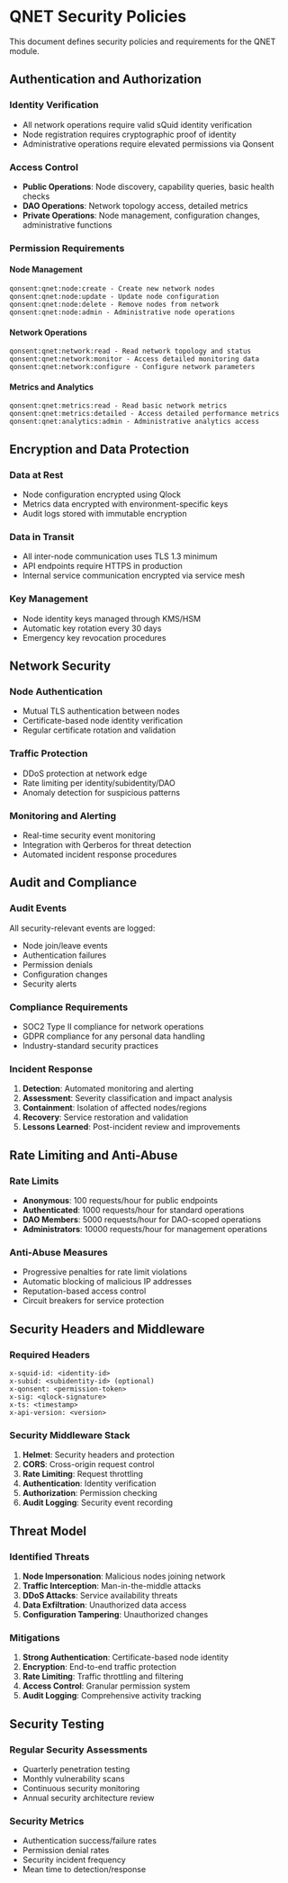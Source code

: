 # QNET Security Policies

This document defines security policies and requirements for the QNET module.

## Authentication and Authorization

### Identity Verification
- All network operations require valid sQuid identity verification
- Node registration requires cryptographic proof of identity
- Administrative operations require elevated permissions via Qonsent

### Access Control
- **Public Operations**: Node discovery, capability queries, basic health checks
- **DAO Operations**: Network topology access, detailed metrics
- **Private Operations**: Node management, configuration changes, administrative functions

### Permission Requirements

#### Node Management
```
qonsent:qnet:node:create - Create new network nodes
qonsent:qnet:node:update - Update node configuration
qonsent:qnet:node:delete - Remove nodes from network
qonsent:qnet:node:admin - Administrative node operations
```

#### Network Operations
```
qonsent:qnet:network:read - Read network topology and status
qonsent:qnet:network:monitor - Access detailed monitoring data
qonsent:qnet:network:configure - Configure network parameters
```

#### Metrics and Analytics
```
qonsent:qnet:metrics:read - Read basic network metrics
qonsent:qnet:metrics:detailed - Access detailed performance metrics
qonsent:qnet:analytics:admin - Administrative analytics access
```

## Encryption and Data Protection

### Data at Rest
- Node configuration encrypted using Qlock
- Metrics data encrypted with environment-specific keys
- Audit logs stored with immutable encryption

### Data in Transit
- All inter-node communication uses TLS 1.3 minimum
- API endpoints require HTTPS in production
- Internal service communication encrypted via service mesh

### Key Management
- Node identity keys managed through KMS/HSM
- Automatic key rotation every 30 days
- Emergency key revocation procedures

## Network Security

### Node Authentication
- Mutual TLS authentication between nodes
- Certificate-based node identity verification
- Regular certificate rotation and validation

### Traffic Protection
- DDoS protection at network edge
- Rate limiting per identity/subidentity/DAO
- Anomaly detection for suspicious patterns

### Monitoring and Alerting
- Real-time security event monitoring
- Integration with Qerberos for threat detection
- Automated incident response procedures

## Audit and Compliance

### Audit Events
All security-relevant events are logged:
- Node join/leave events
- Authentication failures
- Permission denials
- Configuration changes
- Security alerts

### Compliance Requirements
- SOC2 Type II compliance for network operations
- GDPR compliance for any personal data handling
- Industry-standard security practices

### Incident Response
1. **Detection**: Automated monitoring and alerting
2. **Assessment**: Severity classification and impact analysis
3. **Containment**: Isolation of affected nodes/regions
4. **Recovery**: Service restoration and validation
5. **Lessons Learned**: Post-incident review and improvements

## Rate Limiting and Anti-Abuse

### Rate Limits
- **Anonymous**: 100 requests/hour for public endpoints
- **Authenticated**: 1000 requests/hour for standard operations
- **DAO Members**: 5000 requests/hour for DAO-scoped operations
- **Administrators**: 10000 requests/hour for management operations

### Anti-Abuse Measures
- Progressive penalties for rate limit violations
- Automatic blocking of malicious IP addresses
- Reputation-based access control
- Circuit breakers for service protection

## Security Headers and Middleware

### Required Headers
```
x-squid-id: <identity-id>
x-subid: <subidentity-id> (optional)
x-qonsent: <permission-token>
x-sig: <qlock-signature>
x-ts: <timestamp>
x-api-version: <version>
```

### Security Middleware Stack
1. **Helmet**: Security headers and protection
2. **CORS**: Cross-origin request control
3. **Rate Limiting**: Request throttling
4. **Authentication**: Identity verification
5. **Authorization**: Permission checking
6. **Audit Logging**: Security event recording

## Threat Model

### Identified Threats
1. **Node Impersonation**: Malicious nodes joining network
2. **Traffic Interception**: Man-in-the-middle attacks
3. **DDoS Attacks**: Service availability threats
4. **Data Exfiltration**: Unauthorized data access
5. **Configuration Tampering**: Unauthorized changes

### Mitigations
1. **Strong Authentication**: Certificate-based node identity
2. **Encryption**: End-to-end traffic protection
3. **Rate Limiting**: Traffic throttling and filtering
4. **Access Control**: Granular permission system
5. **Audit Logging**: Comprehensive activity tracking

## Security Testing

### Regular Security Assessments
- Quarterly penetration testing
- Monthly vulnerability scans
- Continuous security monitoring
- Annual security architecture review

### Security Metrics
- Authentication success/failure rates
- Permission denial rates
- Security incident frequency
- Mean time to detection/response